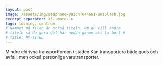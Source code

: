 ```yaml
---
layout: post
image: /assets/img/stephane-yaich-644691-unsplash.jpg
excerpt_separator: <!--more-->
tags: lösning, centrum
# Namnet på filen är också titeln. Om du vill ändra
# titeln så du göra det här nedan genom att ta bort #
# title: NY-TITEL
---
```

Mindre eldrivna transportfordon i staden <!--more-->
Kan transportera både gods och avfall, men också personliga varutransporter.
